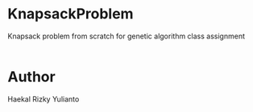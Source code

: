 # KnapsackProblem
Knapsack problem from scratch for genetic algorithm class assignment
<br />
<br />
# Author
Haekal Rizky Yulianto
